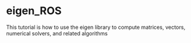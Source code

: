 # eigen_ROS
This tutorial is how to use the eigen library to compute matrices, vectors, numerical solvers, and related algorithms
